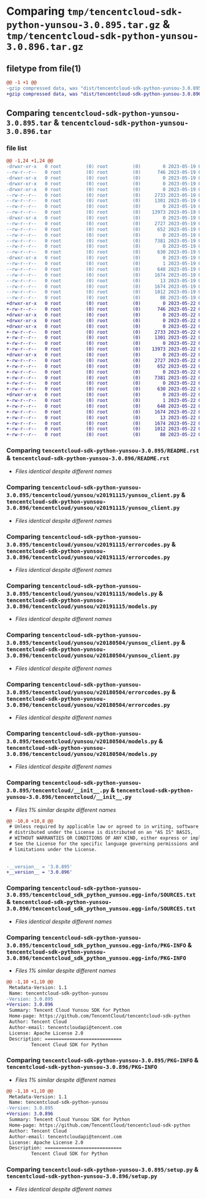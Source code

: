 # Comparing `tmp/tencentcloud-sdk-python-yunsou-3.0.895.tar.gz` & `tmp/tencentcloud-sdk-python-yunsou-3.0.896.tar.gz`

## filetype from file(1)

```diff
@@ -1 +1 @@
-gzip compressed data, was "dist/tencentcloud-sdk-python-yunsou-3.0.895.tar", last modified: Fri May 19 03:06:44 2023, max compression
+gzip compressed data, was "dist/tencentcloud-sdk-python-yunsou-3.0.896.tar", last modified: Mon May 22 00:38:21 2023, max compression
```

## Comparing `tencentcloud-sdk-python-yunsou-3.0.895.tar` & `tencentcloud-sdk-python-yunsou-3.0.896.tar`

### file list

```diff
@@ -1,24 +1,24 @@
-drwxr-xr-x   0 root         (0) root         (0)        0 2023-05-19 03:06:44.000000 tencentcloud-sdk-python-yunsou-3.0.895/
--rw-r--r--   0 root         (0) root         (0)      746 2023-05-19 03:06:44.000000 tencentcloud-sdk-python-yunsou-3.0.895/README.rst
-drwxr-xr-x   0 root         (0) root         (0)        0 2023-05-19 03:06:44.000000 tencentcloud-sdk-python-yunsou-3.0.895/tencentcloud/
-drwxr-xr-x   0 root         (0) root         (0)        0 2023-05-19 03:06:44.000000 tencentcloud-sdk-python-yunsou-3.0.895/tencentcloud/yunsou/
-drwxr-xr-x   0 root         (0) root         (0)        0 2023-05-19 03:06:44.000000 tencentcloud-sdk-python-yunsou-3.0.895/tencentcloud/yunsou/v20191115/
--rw-r--r--   0 root         (0) root         (0)     2733 2023-05-19 03:06:44.000000 tencentcloud-sdk-python-yunsou-3.0.895/tencentcloud/yunsou/v20191115/yunsou_client.py
--rw-r--r--   0 root         (0) root         (0)     1301 2023-05-19 03:06:44.000000 tencentcloud-sdk-python-yunsou-3.0.895/tencentcloud/yunsou/v20191115/errorcodes.py
--rw-r--r--   0 root         (0) root         (0)        0 2023-05-19 03:06:44.000000 tencentcloud-sdk-python-yunsou-3.0.895/tencentcloud/yunsou/v20191115/__init__.py
--rw-r--r--   0 root         (0) root         (0)    13973 2023-05-19 03:06:44.000000 tencentcloud-sdk-python-yunsou-3.0.895/tencentcloud/yunsou/v20191115/models.py
-drwxr-xr-x   0 root         (0) root         (0)        0 2023-05-19 03:06:44.000000 tencentcloud-sdk-python-yunsou-3.0.895/tencentcloud/yunsou/v20180504/
--rw-r--r--   0 root         (0) root         (0)     2727 2023-05-19 03:06:44.000000 tencentcloud-sdk-python-yunsou-3.0.895/tencentcloud/yunsou/v20180504/yunsou_client.py
--rw-r--r--   0 root         (0) root         (0)      652 2023-05-19 03:06:44.000000 tencentcloud-sdk-python-yunsou-3.0.895/tencentcloud/yunsou/v20180504/errorcodes.py
--rw-r--r--   0 root         (0) root         (0)        0 2023-05-19 03:06:44.000000 tencentcloud-sdk-python-yunsou-3.0.895/tencentcloud/yunsou/v20180504/__init__.py
--rw-r--r--   0 root         (0) root         (0)     7381 2023-05-19 03:06:44.000000 tencentcloud-sdk-python-yunsou-3.0.895/tencentcloud/yunsou/v20180504/models.py
--rw-r--r--   0 root         (0) root         (0)        0 2023-05-19 03:06:44.000000 tencentcloud-sdk-python-yunsou-3.0.895/tencentcloud/yunsou/__init__.py
--rw-r--r--   0 root         (0) root         (0)      630 2023-05-19 03:06:44.000000 tencentcloud-sdk-python-yunsou-3.0.895/tencentcloud/__init__.py
-drwxr-xr-x   0 root         (0) root         (0)        0 2023-05-19 03:06:44.000000 tencentcloud-sdk-python-yunsou-3.0.895/tencentcloud_sdk_python_yunsou.egg-info/
--rw-r--r--   0 root         (0) root         (0)        1 2023-05-19 03:06:44.000000 tencentcloud-sdk-python-yunsou-3.0.895/tencentcloud_sdk_python_yunsou.egg-info/dependency_links.txt
--rw-r--r--   0 root         (0) root         (0)      648 2023-05-19 03:06:44.000000 tencentcloud-sdk-python-yunsou-3.0.895/tencentcloud_sdk_python_yunsou.egg-info/SOURCES.txt
--rw-r--r--   0 root         (0) root         (0)     1674 2023-05-19 03:06:44.000000 tencentcloud-sdk-python-yunsou-3.0.895/tencentcloud_sdk_python_yunsou.egg-info/PKG-INFO
--rw-r--r--   0 root         (0) root         (0)       13 2023-05-19 03:06:44.000000 tencentcloud-sdk-python-yunsou-3.0.895/tencentcloud_sdk_python_yunsou.egg-info/top_level.txt
--rw-r--r--   0 root         (0) root         (0)     1674 2023-05-19 03:06:44.000000 tencentcloud-sdk-python-yunsou-3.0.895/PKG-INFO
--rw-r--r--   0 root         (0) root         (0)     1012 2023-05-19 03:06:44.000000 tencentcloud-sdk-python-yunsou-3.0.895/setup.py
--rw-r--r--   0 root         (0) root         (0)       88 2023-05-19 03:06:44.000000 tencentcloud-sdk-python-yunsou-3.0.895/setup.cfg
+drwxr-xr-x   0 root         (0) root         (0)        0 2023-05-22 00:38:21.000000 tencentcloud-sdk-python-yunsou-3.0.896/
+-rw-r--r--   0 root         (0) root         (0)      746 2023-05-22 00:38:21.000000 tencentcloud-sdk-python-yunsou-3.0.896/README.rst
+drwxr-xr-x   0 root         (0) root         (0)        0 2023-05-22 00:38:21.000000 tencentcloud-sdk-python-yunsou-3.0.896/tencentcloud/
+drwxr-xr-x   0 root         (0) root         (0)        0 2023-05-22 00:38:21.000000 tencentcloud-sdk-python-yunsou-3.0.896/tencentcloud/yunsou/
+drwxr-xr-x   0 root         (0) root         (0)        0 2023-05-22 00:38:21.000000 tencentcloud-sdk-python-yunsou-3.0.896/tencentcloud/yunsou/v20191115/
+-rw-r--r--   0 root         (0) root         (0)     2733 2023-05-22 00:38:21.000000 tencentcloud-sdk-python-yunsou-3.0.896/tencentcloud/yunsou/v20191115/yunsou_client.py
+-rw-r--r--   0 root         (0) root         (0)     1301 2023-05-22 00:38:21.000000 tencentcloud-sdk-python-yunsou-3.0.896/tencentcloud/yunsou/v20191115/errorcodes.py
+-rw-r--r--   0 root         (0) root         (0)        0 2023-05-22 00:38:21.000000 tencentcloud-sdk-python-yunsou-3.0.896/tencentcloud/yunsou/v20191115/__init__.py
+-rw-r--r--   0 root         (0) root         (0)    13973 2023-05-22 00:38:21.000000 tencentcloud-sdk-python-yunsou-3.0.896/tencentcloud/yunsou/v20191115/models.py
+drwxr-xr-x   0 root         (0) root         (0)        0 2023-05-22 00:38:21.000000 tencentcloud-sdk-python-yunsou-3.0.896/tencentcloud/yunsou/v20180504/
+-rw-r--r--   0 root         (0) root         (0)     2727 2023-05-22 00:38:21.000000 tencentcloud-sdk-python-yunsou-3.0.896/tencentcloud/yunsou/v20180504/yunsou_client.py
+-rw-r--r--   0 root         (0) root         (0)      652 2023-05-22 00:38:21.000000 tencentcloud-sdk-python-yunsou-3.0.896/tencentcloud/yunsou/v20180504/errorcodes.py
+-rw-r--r--   0 root         (0) root         (0)        0 2023-05-22 00:38:21.000000 tencentcloud-sdk-python-yunsou-3.0.896/tencentcloud/yunsou/v20180504/__init__.py
+-rw-r--r--   0 root         (0) root         (0)     7381 2023-05-22 00:38:21.000000 tencentcloud-sdk-python-yunsou-3.0.896/tencentcloud/yunsou/v20180504/models.py
+-rw-r--r--   0 root         (0) root         (0)        0 2023-05-22 00:38:21.000000 tencentcloud-sdk-python-yunsou-3.0.896/tencentcloud/yunsou/__init__.py
+-rw-r--r--   0 root         (0) root         (0)      630 2023-05-22 00:38:21.000000 tencentcloud-sdk-python-yunsou-3.0.896/tencentcloud/__init__.py
+drwxr-xr-x   0 root         (0) root         (0)        0 2023-05-22 00:38:21.000000 tencentcloud-sdk-python-yunsou-3.0.896/tencentcloud_sdk_python_yunsou.egg-info/
+-rw-r--r--   0 root         (0) root         (0)        1 2023-05-22 00:38:21.000000 tencentcloud-sdk-python-yunsou-3.0.896/tencentcloud_sdk_python_yunsou.egg-info/dependency_links.txt
+-rw-r--r--   0 root         (0) root         (0)      648 2023-05-22 00:38:21.000000 tencentcloud-sdk-python-yunsou-3.0.896/tencentcloud_sdk_python_yunsou.egg-info/SOURCES.txt
+-rw-r--r--   0 root         (0) root         (0)     1674 2023-05-22 00:38:21.000000 tencentcloud-sdk-python-yunsou-3.0.896/tencentcloud_sdk_python_yunsou.egg-info/PKG-INFO
+-rw-r--r--   0 root         (0) root         (0)       13 2023-05-22 00:38:21.000000 tencentcloud-sdk-python-yunsou-3.0.896/tencentcloud_sdk_python_yunsou.egg-info/top_level.txt
+-rw-r--r--   0 root         (0) root         (0)     1674 2023-05-22 00:38:21.000000 tencentcloud-sdk-python-yunsou-3.0.896/PKG-INFO
+-rw-r--r--   0 root         (0) root         (0)     1012 2023-05-22 00:38:21.000000 tencentcloud-sdk-python-yunsou-3.0.896/setup.py
+-rw-r--r--   0 root         (0) root         (0)       88 2023-05-22 00:38:21.000000 tencentcloud-sdk-python-yunsou-3.0.896/setup.cfg
```

### Comparing `tencentcloud-sdk-python-yunsou-3.0.895/README.rst` & `tencentcloud-sdk-python-yunsou-3.0.896/README.rst`

 * *Files identical despite different names*

### Comparing `tencentcloud-sdk-python-yunsou-3.0.895/tencentcloud/yunsou/v20191115/yunsou_client.py` & `tencentcloud-sdk-python-yunsou-3.0.896/tencentcloud/yunsou/v20191115/yunsou_client.py`

 * *Files identical despite different names*

### Comparing `tencentcloud-sdk-python-yunsou-3.0.895/tencentcloud/yunsou/v20191115/errorcodes.py` & `tencentcloud-sdk-python-yunsou-3.0.896/tencentcloud/yunsou/v20191115/errorcodes.py`

 * *Files identical despite different names*

### Comparing `tencentcloud-sdk-python-yunsou-3.0.895/tencentcloud/yunsou/v20191115/models.py` & `tencentcloud-sdk-python-yunsou-3.0.896/tencentcloud/yunsou/v20191115/models.py`

 * *Files identical despite different names*

### Comparing `tencentcloud-sdk-python-yunsou-3.0.895/tencentcloud/yunsou/v20180504/yunsou_client.py` & `tencentcloud-sdk-python-yunsou-3.0.896/tencentcloud/yunsou/v20180504/yunsou_client.py`

 * *Files identical despite different names*

### Comparing `tencentcloud-sdk-python-yunsou-3.0.895/tencentcloud/yunsou/v20180504/errorcodes.py` & `tencentcloud-sdk-python-yunsou-3.0.896/tencentcloud/yunsou/v20180504/errorcodes.py`

 * *Files identical despite different names*

### Comparing `tencentcloud-sdk-python-yunsou-3.0.895/tencentcloud/yunsou/v20180504/models.py` & `tencentcloud-sdk-python-yunsou-3.0.896/tencentcloud/yunsou/v20180504/models.py`

 * *Files identical despite different names*

### Comparing `tencentcloud-sdk-python-yunsou-3.0.895/tencentcloud/__init__.py` & `tencentcloud-sdk-python-yunsou-3.0.896/tencentcloud/__init__.py`

 * *Files 1% similar despite different names*

```diff
@@ -10,8 +10,8 @@
 # Unless required by applicable law or agreed to in writing, software
 # distributed under the License is distributed on an "AS IS" BASIS,
 # WITHOUT WARRANTIES OR CONDITIONS OF ANY KIND, either express or implied.
 # See the License for the specific language governing permissions and
 # limitations under the License.
 
 
-__version__ = '3.0.895'
+__version__ = '3.0.896'
```

### Comparing `tencentcloud-sdk-python-yunsou-3.0.895/tencentcloud_sdk_python_yunsou.egg-info/SOURCES.txt` & `tencentcloud-sdk-python-yunsou-3.0.896/tencentcloud_sdk_python_yunsou.egg-info/SOURCES.txt`

 * *Files identical despite different names*

### Comparing `tencentcloud-sdk-python-yunsou-3.0.895/tencentcloud_sdk_python_yunsou.egg-info/PKG-INFO` & `tencentcloud-sdk-python-yunsou-3.0.896/tencentcloud_sdk_python_yunsou.egg-info/PKG-INFO`

 * *Files 1% similar despite different names*

```diff
@@ -1,10 +1,10 @@
 Metadata-Version: 1.1
 Name: tencentcloud-sdk-python-yunsou
-Version: 3.0.895
+Version: 3.0.896
 Summary: Tencent Cloud Yunsou SDK for Python
 Home-page: https://github.com/TencentCloud/tencentcloud-sdk-python
 Author: Tencent Cloud
 Author-email: tencentcloudapi@tencent.com
 License: Apache License 2.0
 Description: ============================
         Tencent Cloud SDK for Python
```

### Comparing `tencentcloud-sdk-python-yunsou-3.0.895/PKG-INFO` & `tencentcloud-sdk-python-yunsou-3.0.896/PKG-INFO`

 * *Files 1% similar despite different names*

```diff
@@ -1,10 +1,10 @@
 Metadata-Version: 1.1
 Name: tencentcloud-sdk-python-yunsou
-Version: 3.0.895
+Version: 3.0.896
 Summary: Tencent Cloud Yunsou SDK for Python
 Home-page: https://github.com/TencentCloud/tencentcloud-sdk-python
 Author: Tencent Cloud
 Author-email: tencentcloudapi@tencent.com
 License: Apache License 2.0
 Description: ============================
         Tencent Cloud SDK for Python
```

### Comparing `tencentcloud-sdk-python-yunsou-3.0.895/setup.py` & `tencentcloud-sdk-python-yunsou-3.0.896/setup.py`

 * *Files identical despite different names*

